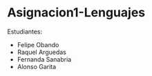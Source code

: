 # Asignacion1-Lenguajes
Estudiantes:
- Felipe Obando
- Raquel Arguedas
- Fernanda Sanabria
- Alonso Garita
